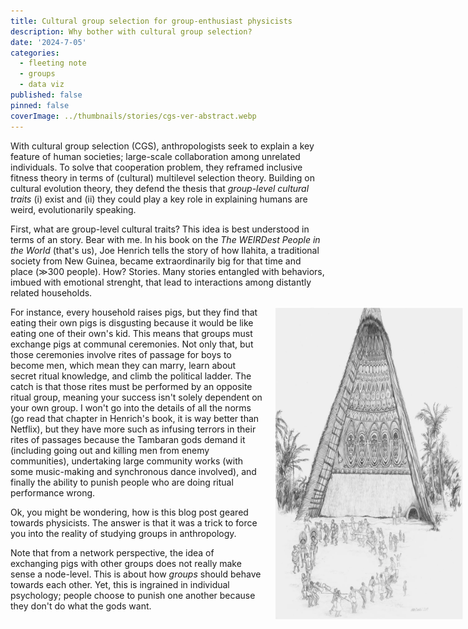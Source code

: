 ```yaml
---
title: Cultural group selection for group-enthusiast physicists
description: Why bother with cultural group selection?
date: '2024-7-05'
categories:
  - fleeting note
  - groups
  - data viz
published: false
pinned: false
coverImage: ../thumbnails/stories/cgs-ver-abstract.webp
---
```


<script>
  import Katex from '$lib/components/Katex.svelte';
  
	const price_ineq = "\
  \\begin{aligned}\
     \\bar{w} \\triangle p = \\text{cov} (w_i, p_i)+\\sum_i\\frac{w_i}{N}w_i(p_{i}^{\\prime}-p_i)\
  \\end{aligned}";
	
  const hamilton_rule = "\
  \\begin{aligned}\
     rb > c\
  \\end{aligned}";
</script>

With cultural group selection (CGS), anthropologists seek to explain a key feature of human societies; large-scale collaboration among unrelated individuals. To solve that cooperation problem, they reframed inclusive fitness theory in terms of (cultural) multilevel selection theory. Building on cultural evolution theory, they defend the thesis that <em>group-level cultural traits</em> (i) exist and (ii) they could play a key role in explaining humans are weird, evolutionarily speaking.

First, what are group-level cultural traits? This idea is best understood in terms of an  story. Bear with me. In his book on the <em>The WEIRDest People in the World</em> (that's us), Joe Henrich tells the story of how Ilahita, a traditional society from New Guinea, became extraordinarily big for that time and place (≫300 people). 
How? Stories. Many stories entangled with behaviors, imbued with emotional strenght, that lead to interactions among distantly related households. 

<img src="https://raw.githubusercontent.com/jstonge/blog/main/static/tambaran-spirit-house.webp" alt="share-or-take" class="margin-note"/>

For instance, every household raises pigs, but they find that eating their own pigs is disgusting because it would be like eating one of their own's kid. This means that groups must exchange pigs at communal ceremonies. Not only that, but those ceremonies involve rites of passage for boys to become men, which mean they can marry, learn about secret ritual knowledge, and climb the political ladder. 
The catch is that those rites must be performed by an opposite ritual group, meaning your success isn't solely dependent on your own group. I won't go into the details of all the norms (go read that chapter in Henrich's book, it is way better than Netflix), but they have more such as infusing terrors in their rites of passages because the Tambaran gods demand it (including going out and killing men from enemy communities), undertaking large community works (with some music-making and synchronous dance involved), and finally the ability to punish people who are doing ritual performance wrong. 

Ok, you might be wondering, how is this blog post geared towards physicists. The answer is that it was a trick to force you into the reality of studying groups in anthropology.

Note that from a network perspective, the idea of exchanging pigs with other groups does not really make sense a node-level. This is about how _groups_ should behave towards each other. Yet, this is ingrained in individual psychology; people choose to punish one another because they don't do what the gods want.

<!-- First, evolutionary biologists thought they solve the problem of cooperation by developing inclusive fitness.<img src="https://raw.githubusercontent.com/jstonge/blog/main/static/share-or-take-primer.webp" alt="share-or-take" class="margin-note"/> Inclusive fitness is the idea that evolution can get away with altruistic behaviors, or behaviors that you give away your individual fitness (aka reproduction), by stating the following:

<div class="parent-container">
  <div class='model-container' style="text-align: center;"> <br> <Katex math={hamilton_rule}/> 
  <br><small>Hamilton's rule</small>
  </div>
</div>

That is, if <em>r</em> is high enough, then the benefits of sacrificing individual fitness can get bigger than the cost. What is <em>r</em>? The naive take is that it stands for <r>relatedness</r>, but not exactly. It is a measure of how actors' genotypes predict recipients' genotype, across many individuals (McElreath & Boyd 2008).  

<div class="parent-container">
  <div class='model-container' style="text-align: center;"> <br> <Katex math={price_ineq}/> 
  <br><small>Price equation</small>
  </div>
</div>

Where do groups come in? Groups matter because they let you interact with individuals with the same genotype than yours more often than not. As such, it can favor altruistic behaviors because a group with many altruist will have a higher average fitness than a group of selfish individuals. But what happens when there is mixing? Mixing means that selfish individuals might end up in a highly cooperative groups, taking advantage of it. Over generations, altruism will fade away as selfishness take over. -->

<style>
  .margin-note {
      width: 300px;  /* Set the width of the image */
      height: 500px;
      float: right;  /* Align the image to the right */
      margin-left: 20px; /* Space between the text and the image */
      margin-right: -220px; /* Pull the image into the right margin */
      position: relative; /* Position relative to its normal position */
      top: 0; /* Align the top of the image with the top of the paragraph */
  }

  .parent-container {
    display: flex;
    justify-content: center; /* Center horizontally */
    align-items: center;    /* Center vertically */
  }

  
  .model-container {
    font-size: var(--font-size-fluid-1);
    padding-left: 2rem;
    padding-right: 2rem;
    padding-bottom: 1rem;
    margin: 2rem 0 2rem 0;
    border: 1px solid black;
    border-radius: 6px;
    box-shadow: 1px 1px 30px rgba(0, 0, 0, 1);
    display: inline-block;
  }
</style>
